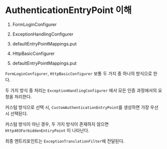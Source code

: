 # AuthenticationEntryPoint 이해

1. FormLoginConfigurer

2. ExceptionHandlingConfigurer

3. defaultEntryPointMappings.put

4. HttpBasicConfigurer

5. defaultEntryPointMappings.put

`FormLoginConfigurer`, `HttpBasicConfigurer` 보통 두 가지 중 하나의 방식으로 한다.

두 가지 방식 중 처리는 `ExceptionHandlingConfigurer` 에서 모든 인증 과정에서의 요청을 처리한다.

커스텀 방식으로 선택 시, `CustomAuthenticationEntryPoint`를 생성하면 가장 우선 시 선택된다.

커스텀 방식이 아닌 경우, 두 가지 방식이 존재하지 않으면 `Http403ForbiddenEntiryPoint` 이 나타난다.

최종 엔트리포인트는 `ExceptionTranslationFilter`에 전달된다.

